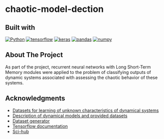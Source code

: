 # chaotic-model-dection

<!-- BUILT WITH -->

## Built with

[![Python]][python-url]
[![tensorflow]][tensorflow-url]
[![keras]][keras-url]
[![pandas]][pandas-url]
[![numpy]][numpy-url]

<!-- ABOUT THE PROJECT -->

## About The Project

As part of the project, recurrent neural networks with Long Short-Term Memory modules were applied to the problem of classifying outputs of dynamic systems associated with assessing the chaotic behavior of these systems.


<!-- ACKNOWLEDGMENTS -->

## Acknowledgments

- [Datasets for learning of unknown characteristics of dynamical systems](https://www.nature.com/articles/s41597-023-01978-7)
- [Description of dynamical models and provided datasets](https://draugustyn.gitlab.io/signal-data/)
- [Dataset generator](https://gitlab.com/draugustyn/signal-data)
- [Tensorflow documentation](https://www.tensorflow.org/?hl=pl)
- [Sci-hub](https://www.sci-hub.se/)


<!-- MARKDOWN LINKS & IMAGES -->
<!-- https://www.markdownguide.org/basic-syntax/#reference-style-links -->

[python]: https://img.shields.io/badge/Python-FFD43B?style=for-the-badge&logo=python&logoColor=blue
[python-url]: https://www.python.org/
[tensorflow]: https://img.shields.io/badge/TensorFlow-FF6F00?style=for-the-badge&logo=TensorFlow&logoColor=white
[tensorflow-url]: https://www.tensorflow.org/?hl=pl
[pandas]: https://img.shields.io/badge/Pandas-2C2D72?style=for-the-badge&logo=pandas&logoColor=white
[pandas-url]: https://pandas.pydata.org/
[numpy]: https://img.shields.io/badge/Numpy-777BB4?style=for-the-badge&logo=numpy&logoColor=white
[numpy-url]: https://numpy.org/
[keras]: https://img.shields.io/badge/Keras-FF0000?style=for-the-badge&logo=keras&logoColor=white
[keras-url]: https://keras.io/
